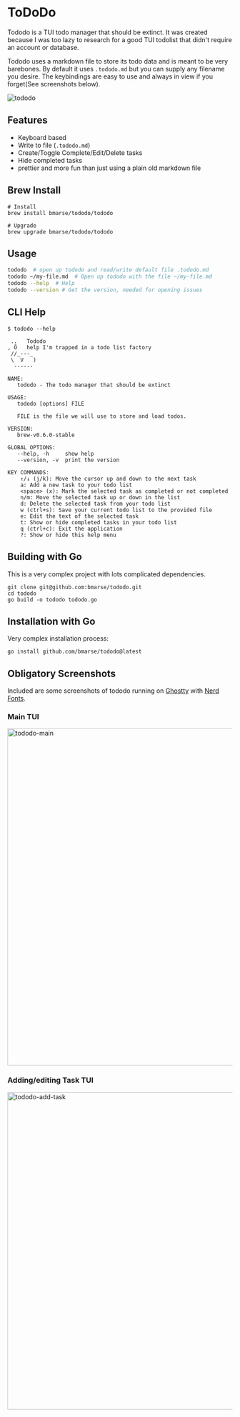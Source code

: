 # ToDoDo
Tododo is a TUI todo manager that should be extinct.  It was created because I was too lazy to research for a good TUI todolist that didn't require an account or database.

Tododo uses a markdown file to store its todo data and is meant to be very barebones.  By default it uses `.tododo.md` but you can supply any filename you desire.  The keybindings are easy to use and always in view if you forget(See screenshots below).

![tododo](https://github.com/user-attachments/assets/a9d1d60f-5b94-4628-9729-92c78f6de7db)


## Features
- Keyboard based
- Write to file (`.tododo.md`)
- Create/Toggle Complete/Edit/Delete tasks
- Hide completed tasks
- prettier and more fun than just using a plain old markdown file

## Brew Install
```
# Install
brew install bmarse/tododo/tododo

# Upgrade
brew upgrade bmarse/tododo/tododo
```

## Usage
```bash
tododo  # open up tododo and read/write default file .tododo.md
tododo ~/my-file.md  # Open up tododo with the file ~/my-file.md
tododo --help  # Help
tododo --version # Get the version, needed for opening issues
```

## CLI Help
```
$ tododo --help

 ..   Tododo                                 
, Õ   help I'm trapped in a todo list factory
 //_---_                                     
 \  V   )                                    
  ------                                     

NAME:
   tododo - The todo manager that should be extinct

USAGE:
   tododo [options] FILE

   FILE is the file we will use to store and load todos.

VERSION:
   brew-v0.6.0-stable

GLOBAL OPTIONS:
   --help, -h     show help
   --version, -v  print the version

KEY COMMANDS:
    ↑/↓ (j/k): Move the cursor up and down to the next task
    a: Add a new task to your todo list
    <space> (x): Mark the selected task as completed or not completed
    n/m: Move the selected task up or down in the list
    d: Delete the selected task from your todo list
    w (ctrl+s): Save your current todo list to the provided file
    e: Edit the text of the selected task
    t: Show or hide completed tasks in your todo list
    q (ctrl+c): Exit the application
    ?: Show or hide this help menu
```

## Building with Go
This is a very complex project with lots complicated dependencies.
```
git clone git@github.com:bmarse/tododo.git
cd tododo
go build -o tododo tododo.go
```

## Installation with Go
Very complex installation process:
```
go install github.com/bmarse/tododo@latest
```

## Obligatory Screenshots
Included are some screenshots of tododo running on [Ghostty](https://ghostty.org/) with [Nerd Fonts](https://www.nerdfonts.com/).

### Main TUI
<img width="1096" height="755" alt="tododo-main" src="https://github.com/user-attachments/assets/79309923-566c-4d2f-9394-7e8648193502" />

### Adding/editing Task TUI
<img width="1052" height="711" alt="tododo-add-task" src="https://github.com/user-attachments/assets/df040f81-a595-4a30-b804-42af3952639b" />


